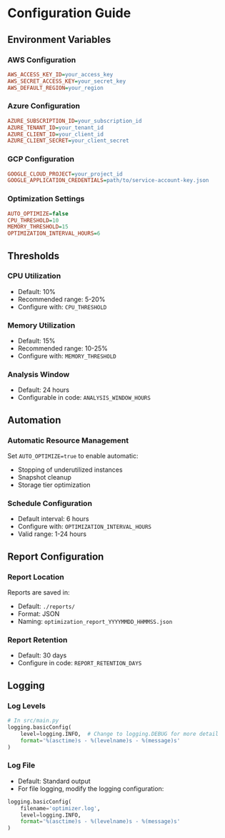 # Configuration Guide

## Environment Variables

### AWS Configuration
```ini
AWS_ACCESS_KEY_ID=your_access_key
AWS_SECRET_ACCESS_KEY=your_secret_key
AWS_DEFAULT_REGION=your_region
```

### Azure Configuration
```ini
AZURE_SUBSCRIPTION_ID=your_subscription_id
AZURE_TENANT_ID=your_tenant_id
AZURE_CLIENT_ID=your_client_id
AZURE_CLIENT_SECRET=your_client_secret
```

### GCP Configuration
```ini
GOOGLE_CLOUD_PROJECT=your_project_id
GOOGLE_APPLICATION_CREDENTIALS=path/to/service-account-key.json
```

### Optimization Settings
```ini
AUTO_OPTIMIZE=false
CPU_THRESHOLD=10
MEMORY_THRESHOLD=15
OPTIMIZATION_INTERVAL_HOURS=6
```

## Thresholds

### CPU Utilization
- Default: 10%
- Recommended range: 5-20%
- Configure with: `CPU_THRESHOLD`

### Memory Utilization
- Default: 15%
- Recommended range: 10-25%
- Configure with: `MEMORY_THRESHOLD`

### Analysis Window
- Default: 24 hours
- Configurable in code: `ANALYSIS_WINDOW_HOURS`

## Automation

### Automatic Resource Management
Set `AUTO_OPTIMIZE=true` to enable automatic:
- Stopping of underutilized instances
- Snapshot cleanup
- Storage tier optimization

### Schedule Configuration
- Default interval: 6 hours
- Configure with: `OPTIMIZATION_INTERVAL_HOURS`
- Valid range: 1-24 hours

## Report Configuration

### Report Location
Reports are saved in:
- Default: `./reports/`
- Format: JSON
- Naming: `optimization_report_YYYYMMDD_HHMMSS.json`

### Report Retention
- Default: 30 days
- Configure in code: `REPORT_RETENTION_DAYS`

## Logging

### Log Levels
```python
# In src/main.py
logging.basicConfig(
    level=logging.INFO,  # Change to logging.DEBUG for more detail
    format='%(asctime)s - %(levelname)s - %(message)s'
)
```

### Log File
- Default: Standard output
- For file logging, modify the logging configuration:
```python
logging.basicConfig(
    filename='optimizer.log',
    level=logging.INFO,
    format='%(asctime)s - %(levelname)s - %(message)s'
)
```
